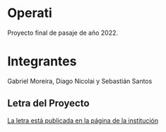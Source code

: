 # Operati

Proyecto final de pasaje de año 2022.

# Integrantes

Gabriel Moreira, Diago Nicolai y Sebastián Santos

## Letra del Proyecto

[La letra está publicada en la página de la institución](https://esi.edu.uy/media/recursos/Proyecto_ESI_2022.pdf)
